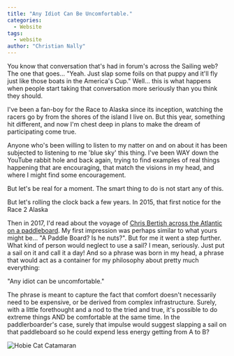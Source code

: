 ```yaml
---
title: "Any Idiot Can Be Uncomfortable."
categories:
  - Website
tags:
  - website
author: "Christian Nally"
---
```


You know that conversation that's had in forum's across the Sailing web? The one that goes... "Yeah. Just slap some foils on that puppy and it'll fly just like those boats in the America's Cup." Well... this is what happens when people start taking that conversation more seriously than you think they should.

I've been a fan-boy for the Race to Alaska since its inception, watching the racers go by from the shores of the island I live on. But this year, something hit different, and now I'm chest deep in plans to make the dream of participating come true.

Anyone who's been willing to listen to my natter on and on about it has been subjected to listening to me 'blue sky' this thing. I've been WAY down the YouTube rabbit hole and back again, trying to find examples of real things happening that are encouraging, that match the visions in my head, and where I might find some encouragement.

But let's be real for a moment. The smart thing to do is not start any of this.

But let's rolling the clock back a few years. In 2015, that first notice for the Race 2 Alaska

Then in 2017, I'd read about the voyage of <a href="https://www.nationalgeographic.com/travel/article/stand-up-paddle-board-atlantic-chris-bertish" target="_blank">Chris Bertish across the Atlantic on a paddleboard</a>. My first impression was perhaps similar to what yours might be... "A Paddle Board? Is he nuts?". But for me it went a step further. What kind of person would neglect to use a sail? I mean, seriously. Just put a sail on it and call it a day! And so a phrase was born in my head, a phrase that would act as a container for my philosophy about pretty much everything:

"Any idiot can be uncomfortable."

The phrase is meant to capture the fact that comfort doesn't necessarily need to be expensive, or be derived from complex infrastructure. Surely, with a little forethought and a nod to the tried and true, it's possible to do extreme things AND be comfortable at the same time. In the paddlerboarder's case, surely that impulse would suggest slapping a sail on that paddleboard so he could expend less energy getting from A to B?

![Hobie Cat Catamaran](https://photos.app.goo.gl/y8RYbyzVjbjxdimp6 "Hobie Cat Catamaran")
